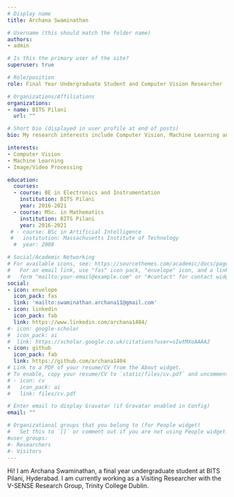 ```yaml
---
# Display name
title: Archana Swaminathan

# Username (this should match the folder name)
authors:
- admin

# Is this the primary user of the site?
superuser: true

# Role/position
role: Final Year Undergraduate Student and Computer Vision Researcher

# Organizations/Affiliations
organizations:
- name: BITS Pilani
  url: ""

# Short bio (displayed in user profile at end of posts)
bio: My research interests include Computer Vision, Machine Learning and Deep Learning

interests:
- Computer Vision
- Machine Learning
- Image/Video Processing

education:
  courses:
  - course: BE in Electronics and Instrumentation
    institution: BITS Pilani
    year: 2016-2021
  - course: MSc. in Mathematics
    institution: BITS Pilani
    year: 2016-2021
 # - course: BSc in Artificial Intelligence
 #   institution: Massachusetts Institute of Technology
  #  year: 2008

# Social/Academic Networking
# For available icons, see: https://sourcethemes.com/academic/docs/page-builder/#icons
#   For an email link, use "fas" icon pack, "envelope" icon, and a link in the
#   form "mailto:your-email@example.com" or "#contact" for contact widget.
social:
- icon: envelope
  icon_pack: fas
  link: 'mailto:swaminathan.archana11@gmail.com'  
- icon: linkedin
  icon_pack: fab
  link: https://www.linkedin.com/archana1404/
#- icon: google-scholar
#  icon_pack: ai
#  link: https://scholar.google.co.uk/citations?user=sIwtMXoAAAAJ
- icon: github
  icon_pack: fab
  link: https://github.com/archana1404
# Link to a PDF of your resume/CV from the About widget.
# To enable, copy your resume/CV to `static/files/cv.pdf` and uncomment the lines below.
# - icon: cv
#   icon_pack: ai
#   link: files/cv.pdf

# Enter email to display Gravatar (if Gravatar enabled in Config)
email: ""

# Organizational groups that you belong to (for People widget)
#   Set this to `[]` or comment out if you are not using People widget.
#user_groups:
#- Researchers
#- Visitors
---
```


Hi! I am Archana Swaminathan, a final year undergraduate student at BITS Pilani, Hyderabad. I am currently working as a Visiting Researcher with the V-SENSE Research Group, Trinity College Dublin.

